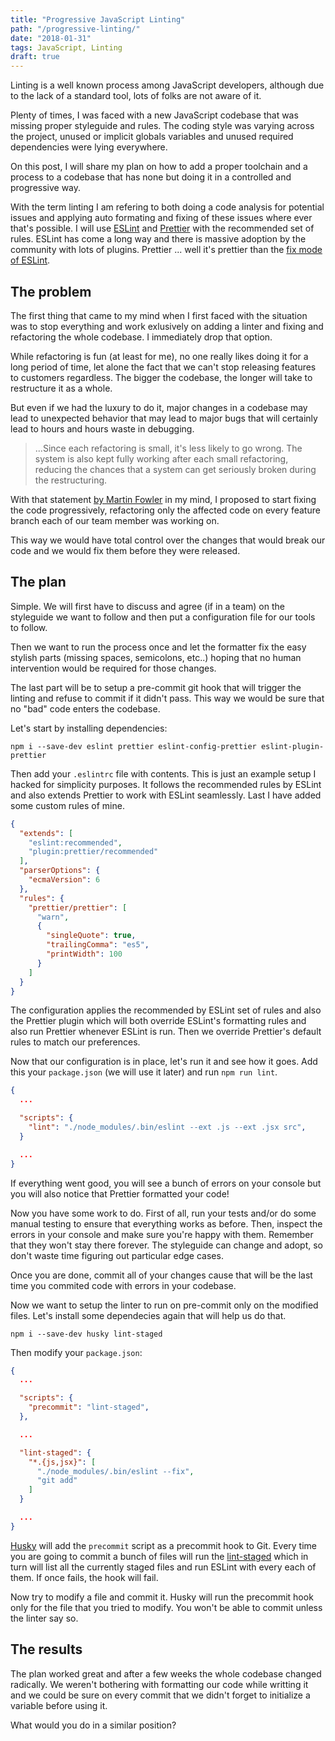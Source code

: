 ```yaml
---
title: "Progressive JavaScript Linting"
path: "/progressive-linting/"
date: "2018-01-31"
tags: JavaScript, Linting
draft: true
---
```


Linting is a well known process among JavaScript developers, although due to the lack of a standard tool, lots of folks are not aware of it.

Plenty of times, I was faced with a new JavaScript codebase that was missing proper styleguide and rules. The coding style was varying across the project, unused or implicit globals variables and unused required dependencies were lying everywhere.

On this post, I will share my plan on how to add a proper toolchain and a process to a codebase that has none but doing it in a controlled and progressive way.

With the term linting I am refering to both doing a code analysis for potential issues and applying auto formating and fixing of these issues where ever that's possible. I will use [ESLint](https://eslint.org) and [Prettier](https://prettier.io) with the recommended set of rules. ESLint has come a long way and there is massive adoption by the community with lots of plugins. Prettier ... well it's prettier than the [fix mode of ESLint](https://eslint.org/docs/user-guide/command-line-interface#--fix).

## The problem
The first thing that came to my mind when I first faced with the situation was to stop everything and work exlusively on adding a linter and fixing and refactoring the whole codebase. I immediately drop that option.

While refactoring is fun (at least for me), no one really likes doing it for a long period of time, let alone the fact that we can't stop releasing features to customers regardless. The bigger the codebase, the longer will take to restructure it as a whole.

But even if we had the luxury to do it, major changes in a codebase may lead to unexpected behavior that may lead to major bugs that will certainly lead to hours and hours waste in debugging.

> ...Since each refactoring is small, it's less likely to go wrong. The system is also kept fully working after each small refactoring, reducing the chances that a system can get seriously broken during the restructuring.

With that statement [by Martin Fowler](https://refactoring.com/) in my mind, I proposed to start fixing the code progressively, refactoring only the affected code on every feature branch each of our team member was working on.

This way we would have total control over the changes that would break our code and we would fix them before they were released.

## The plan
Simple. We will first have to discuss and agree (if in a team) on the styleguide we want to follow and then put a configuration file for our tools to follow.

Then we want to run the process once and let the formatter fix the easy stylish parts (missing spaces, semicolons, etc..) hoping that no human intervention would be required for those changes.

The last part will be to setup a pre-commit git hook that will trigger the linting and refuse to commit if it didn't pass. This way we would be sure that no "bad" code enters the codebase.

Let's start by installing dependencies:

`npm i --save-dev eslint prettier eslint-config-prettier eslint-plugin-prettier`

Then add your `.eslintrc` file with contents. This is just an example setup I hacked for simplicity purposes. It follows the recommended rules by ESLint and also extends Prettier to work with ESLint seamlessly. Last I have added some custom rules of mine.

```JSON
{
  "extends": [
    "eslint:recommended",
    "plugin:prettier/recommended"
  ],
  "parserOptions": {
    "ecmaVersion": 6
  },
  "rules": {
    "prettier/prettier": [
      "warn",
      {
        "singleQuote": true,
        "trailingComma": "es5",
        "printWidth": 100
      }
    ]
  }
}
```

The configuration applies the recommended by ESLint set of rules and also the Prettier plugin which will both override ESLint's formatting rules and also run Prettier whenever ESLint is run. Then we override Prettier's default rules to match our preferences.

Now that our configuration is in place, let's run it and see how it goes. Add this your `package.json` (we will use it later) and run `npm run lint`.

```JSON
{
  ...

  "scripts": {
    "lint": "./node_modules/.bin/eslint --ext .js --ext .jsx src",
  }

  ...
}
```

If everything went good, you will see a bunch of errors on your console but you will also notice that Prettier formatted your code!

Now you have some work to do. First of all, run your tests and/or do some manual testing to ensure that everything works as before. Then, inspect the errors in your console and make sure you're happy with them. Remember that they won't stay there forever. The styleguide can change and adopt, so don't waste time figuring out particular edge cases.

Once you are done, commit all of your changes cause that will be the last time you commited code with errors in your codebase.

Now we want to setup the linter to run on pre-commit only on the modified files. Let's install some dependecies again that will help us do that.

`npm i --save-dev husky lint-staged`

Then modify your `package.json`:

```JSON
{
  ...

  "scripts": {
    "precommit": "lint-staged",
  },

  ...

  "lint-staged": {
    "*.{js,jsx}": [
      "./node_modules/.bin/eslint --fix",
      "git add"
    ]
  }

  ...
}
```

[Husky](https://github.com/typicode/husky) will add the `precommit` script as a precommit hook to Git. Every time you are going to commit a bunch of files will run the [lint-staged](https://github.com/okonet/lint-staged) which in turn will list all the currently staged files and run ESLint with every each of them. If once fails, the hook will fail.

Now try to modify a file and commit it. Husky will run the precommit hook only for the file that you tried to modify. You won't be able to commit unless the linter say so.

## The results
The plan worked great and after a few weeks the whole codebase changed radically. We weren't bothering with formatting our code while writting it and we could be sure on every commit that we didn't forget to initialize a variable before using it.

What would you do in a similar position?
